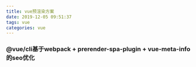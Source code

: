 ```yaml
---
title: vue预渲染方案
date: 2019-12-05 09:51:37
tags: vue
categories: vue
---
```


### @vue/cli基于webpack + prerender-spa-plugin + vue-meta-info的seo优化